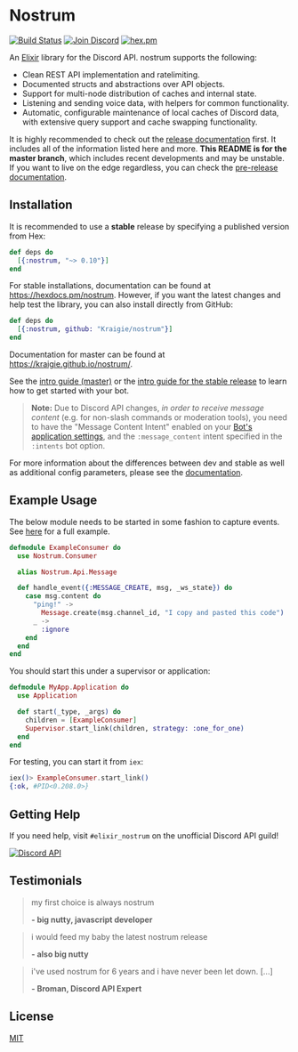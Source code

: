 # Nostrum

[![Build Status](https://github.com/Kraigie/nostrum/workflows/Test%20&%20Lint/badge.svg)](https://github.com/Kraigie/nostrum/actions)
[![Join Discord](https://img.shields.io/badge/discord-join-7289DA.svg)](https://discord.gg/2Bgn8nW)
[![hex.pm](https://img.shields.io/hexpm/v/nostrum.svg)](https://hex.pm/packages/nostrum/)


An [Elixir](http://elixir-lang.org/) library for the Discord API. nostrum
supports the following:

- Clean REST API implementation and ratelimiting.
- Documented structs and abstractions over API objects.
- Support for multi-node distribution of caches and internal state.
- Listening and sending voice data, with helpers for common functionality.
- Automatic, configurable maintenance of local caches of Discord data, with
  extensive query support and cache swapping functionality.

It is highly recommended to check out the [release
documentation](https://hexdocs.pm/nostrum/) first. It includes all of the
information listed here and more. **This README is for the master branch**,
which includes recent developments and may be unstable. If you want to live on
the edge regardless, you can check the [pre-release
documentation](https://kraigie.github.io/nostrum/).

## Installation

It is recommended to use a **stable** release by specifying a published
version from Hex:

```elixir
def deps do
  [{:nostrum, "~> 0.10"}]
end
```

For stable installations, documentation can be found at
https://hexdocs.pm/nostrum. However, if you want the latest changes and help
test the library, you can also install directly from GitHub:

```elixir
def deps do
  [{:nostrum, github: "Kraigie/nostrum"}]
end
```

Documentation for master can be found at https://kraigie.github.io/nostrum/.

See the [intro guide (master)](https://kraigie.github.io/nostrum/intro.html) or
the [intro guide for the stable release](https://hexdocs.pm/nostrum/intro.html)
to learn how to get started with your bot.

> **Note:** Due to Discord API changes, _in order to receive message content_ (e.g.
for non-slash commands or moderation tools), you need to have the "Message
Content Intent" enabled on your [Bot's application
settings](https://discord.com/developers/applications/), and the
`:message_content` intent specified in the `:intents` bot option.

For more information about the differences between dev and stable as well as
additional config parameters, please see the
[documentation](https://kraigie.github.io/nostrum/).

## Example Usage
The below module needs to be started in some fashion to capture events. See
[here](https://github.com/Kraigie/nostrum/blob/master/examples/event_consumer.ex)
for a full example.

```elixir
defmodule ExampleConsumer do
  use Nostrum.Consumer

  alias Nostrum.Api.Message

  def handle_event({:MESSAGE_CREATE, msg, _ws_state}) do
    case msg.content do
      "ping!" ->
        Message.create(msg.channel_id, "I copy and pasted this code")
      _ ->
        :ignore
    end
  end
end
```

You should start this under a supervisor or application:

```elixir
defmodule MyApp.Application do
  use Application

  def start(_type, _args) do
    children = [ExampleConsumer]
    Supervisor.start_link(children, strategy: :one_for_one)
  end
end
```

For testing, you can start it from `iex`:

```elixir
iex()> ExampleConsumer.start_link()
{:ok, #PID<0.208.0>}
```

## Getting Help

If you need help, visit `#elixir_nostrum` on the unofficial Discord API guild!

[![Discord API](https://discord.com/api/guilds/81384788765712384/embed.png?style=banner3)](https://discord.gg/2Bgn8nW)

## Testimonials

> my first choice is always nostrum
> 
> **- big nutty, javascript developer**

> i would feed my baby the latest nostrum release
>
> **- also big nutty**

> i've used nostrum for 6 years and i have never been let down. [...]
>
> **- Broman, Discord API Expert**

## License
[MIT](https://opensource.org/licenses/MIT)

